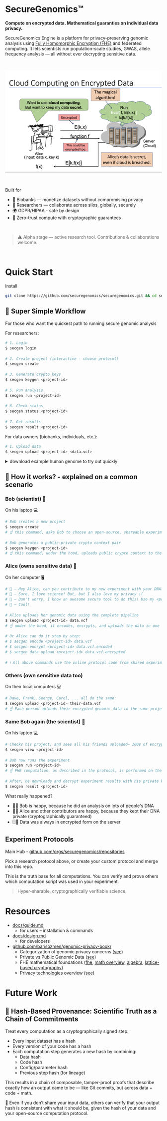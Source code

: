 # SecureGenomics™

**Compute on encrypted data. Mathematical guaranties on individual data privacy.**

SecureGenomics Engine is a platform for privacy-preserving genomic analysis using [Fully Homomorphic Encryption (FHE)](https://vitalik.eth.limo/general/2020/07/20/homomorphic.html) and federated computing. It lets scientists run population-scale studies, GWAS, allele frequency analysis — all without ever decrypting sensitive data.

&nbsp;&nbsp;&nbsp;

<p align="center">
  <img src="assets/gentry-figure.png" alt="Gentry Figure" width="600"/>
</p>

&nbsp;&nbsp;&nbsp;

Built for
- 🧪 Biobanks — monetize datasets without compromising privacy
- 🧠 Researchers — collaborate across silos, globally, securely
- 🌍 GDPR/HIPAA - safe by design
- 🔐 Zero-trust compute with cryptographic guarantees

&nbsp;&nbsp;&nbsp;

> ⚠️ Alpha stage — active research tool. Contributions & collaborations welcome.

&nbsp;&nbsp;&nbsp;

# Quick Start

Install
```bash
git clone https://github.com/securegenomics/securegenomics.git && cd securegenomics && bash setup.sh
```

## 🚀 Super Simple Workflow

For those who want the quickest path to running secure genomic analysis

For researchers:
```bash
# 1. Login
$ secgen login

# 2. Create project (interactive - choose protocol)
$ secgen create

# 3. Generate crypto keys
$ secgen keygen <project-id>

# 5. Run analysis
$ secgen run <project-id>

# 6. Check status
$ secgen status <project-id>

# 7. Get results
$ secgen result <project-id>
```

For data owners (biobanks, individuals, etc.):
```bash
# 1. Upload data
$ secgen upload <project-id> <data.vcf>
```
<details>
<summary>download example human genome to try out quickly</summary>

```bash

$ mkdir -p ~/data/genome && wget -P ~/data/genome https://storage.googleapis.com/genomics-public-data/simons-genome-diversity-project/vcf/LP6005441-DNA_C01.annotated.nh2.variants.vcf.gz && gunzip ~/data/genome/LP6005441-DNA_C01.annotated.nh2.variants.vcf.gz

```
</details>

## 🚀 How it works? - explained on a common scenario

### Bob (scientist) 👨
On his laptop 💻
```bash
# Bob creates a new project
$ secgen create
# ☝️ this command, asks Bob to choose an open-source, shareable experiment protocol from https://github.com/securegenomics/ . He chooses `protocol-alzheimers-sensitive-allele-frequency`. All protocols involve scripts for encoding, encryption, computation, decoding, and result interpretation

# Bob generates a public-private crypto context pair
$ secgen keygen <project-id> 
# ☝️ this command, under the hood, uploads public crypto context to the SecureGenomics server
```

### Alice (owns sensitive data) 👩
On her computer 🖥️
```bash
# 👨 – Hey Alice, can you contribute to my new experiment with your DNA?
# 👩 – Sure, I love science! But, but I also love my privacy :(
# 👨 – Don't worry, I know an awesome secure tool to do this! Use my <project-id>, encrypt your data and upload to the server!
# 👩 – Cool!

# Alice uploads her genomic data using the complete pipeline
$ secgen upload <project-id> data.vcf
# ☝️ under the hood, it encodes, encrypts, and uploads the data in one command

# Or Alice can do it step by step:
# $ secgen encode <project-id> data.vcf
# $ secgen encrypt <project-id> data.vcf.encoded 
# $ secgen data upload <project-id> data.vcf.encrypted

# ℹ️ All above commands use the online protocol code from shared experiment Github repository.
```

### Others (own sensitive data too)
On their local computers 💻
```bash
# Dave, Frank, George, Carol, ... all do the same:
$ secgen upload <project-id> their-data.vcf
# ☝️ Each person uploads their encrypted genomic data to the same project
```

### Same Bob again (the scientist) 👨
On his laptop 💻
```bash
# Checks his project, and sees all his friends uploaded– 100s of encrypted genomes! 
$ secgen view <project-id>

# Bob now runs the experiment
$ secgen run <project-id>
# ☝️ FHE computation, as described in the protocol, is performed on the server.

# After, he downloads and decrypt experiment results with his private key
$ secgen result <project-id>
```

What really happened?
- 🙋‍♂️ Bob is happy, because he did an analysis on lots of people's DNA
- 🙋‍♀️ Alice and other contributors are happy, because they kept their DNA private (cryptographically guaranteed)
- 🗄️🔐 Data was always in encrypted form on the server

## Experiment Protocols
Main Hub - [github.com/orgs/securegenomics/repositories](https://github.com/orgs/securegenomics/repositories)

Pick a research protocol above, or create your custom protocol and merge into this repo.

This is the truth base for all computations. You can verify and prove others which computation script was used in your experiment.

> Hyper-sharable, cryptographically verifiable science.

# Resources
- [docs/guide.md](docs/guide.md)
    - for users – installation & commands
- [docs/design.md](docs/design.md)
    - for developers
- [github.com/barisozmen/genomic-privacy-book/](https://github.com/barisozmen/genomic-privacy-book/)
    - Categorization of genomic privacy concerns ([see](https://github.com/barisozmen/genomic-privacy-book/blob/main/02-genomic_privacy_concerns.md))
    - Private vs Public Genomic Data ([see](https://github.com/barisozmen/genomic-privacy-book/blob/main/04a-private_genome_silos.md))
    - FHE mathematical foundations ([fhe](https://github.com/barisozmen/genomic-privacy-book/blob/main/06-homomorphic_encryption_he.md), [math overview](https://github.com/barisozmen/genomic-privacy-book/blob/main/06aa-math_foundations_overview.md), [algebra](https://github.com/barisozmen/genomic-privacy-book/blob/main/06ab-algebra_foundations.md), [lattice-based cryptography](https://github.com/barisozmen/genomic-privacy-book/blob/main/06ac-lattice_based_cryptography_foundations.md))
    - Privacy technologies overview ([see](https://github.com/barisozmen/genomic-privacy-book/blob/main/03-privacy_technologies.md))



# Future Work

## 🔐 Hash-Based Provenance: Scientific Truth as a Chain of Commitments

Treat every computation as a cryptographically signed step:
- Every input dataset has a hash
- Every version of your code has a hash
- Each computation step generates a new hash by combining:
    - Data hash
    - Code hash
    - Config/parameter hash
    - Previous step hash (for lineage)

This results in a chain of composable, tamper-proof proofs that describe exactly how an output came to be — like Git commits, but across data + code + math.

📌 Even if you don’t share your input data, others can verify that your output hash is consistent with what it should be, given the hash of your data and your open-source computation protocol. 
